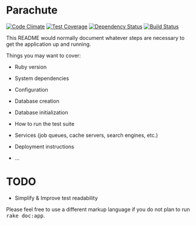 Parachute
=========

[![Code Climate](https://codeclimate.com/github/luuuc/parachute-api/badges/gpa.svg)](https://codeclimate.com/github/luuuc/parachute-api)
[![Test Coverage](https://codeclimate.com/github/luuuc/parachute-api/badges/coverage.svg)](https://codeclimate.com/github/luuuc/parachute-api)
[![Dependency Status](https://gemnasium.com/luuuc/parachute-api.svg)](https://gemnasium.com/luuuc/parachute-api)
[![Build Status](https://semaphoreapp.com/api/v1/projects/a1d25f5f-ceb3-40b8-8334-7eea77621179/248030/shields_badge.png)](https://semaphoreapp.com/luuuc/parachute-api)

This README would normally document whatever steps are necessary to get the
application up and running.

Things you may want to cover:

* Ruby version

* System dependencies

* Configuration

* Database creation

* Database initialization

* How to run the test suite

* Services (job queues, cache servers, search engines, etc.)

* Deployment instructions

* ...

TODO
====

* Simplify & Improve test readability

Please feel free to use a different markup language if you do not plan to run
<tt>rake doc:app</tt>.
